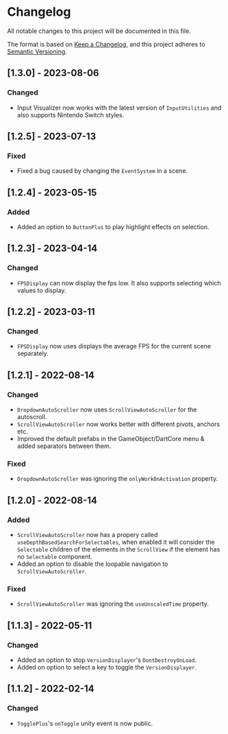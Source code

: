 # Changelog

All notable changes to this project will be documented in this file.

The format is based on [Keep a Changelog](https://keepachangelog.com/en/1.0.0/),
and this project adheres to [Semantic Versioning](https://semver.org/spec/v2.0.0.html).

## [1.3.0] - 2023-08-06

### Changed

-   Input Visualizer now works with the latest version of `InputUtilities` and also supports Nintendo Switch styles.

## [1.2.5] - 2023-07-13

### Fixed

-   Fixed a bug caused by changing the `EventSystem` in a scene.

## [1.2.4] - 2023-05-15

### Added

-   Added an option to `ButtonPlus` to play highlight effects on selection.

## [1.2.3] - 2023-04-14

### Changed

-   `FPSDisplay` can now display the fps low. It also supports selecting which values to display.

## [1.2.2] - 2023-03-11

### Changed

-   `FPSDisplay` now uses displays the average FPS for the current scene separately.

## [1.2.1] - 2022-08-14

### Changed

-   `DropdownAutoScroller` now uses `ScrollViewAutoScroller` for the autoscroll.
-   `ScrollViewAutoScroller` now works better with different pivots, anchors etc.
-   Improved the default prefabs in the GameObject/DartCore menu & added separators between them.

### Fixed

-   `DropdownAutoScroller` was ignoring the `onlyWorkOnActivation` property.

## [1.2.0] - 2022-08-14

### Added

-   `ScrollViewAutoScroller` now has a propery called `useDepthBasedSearchForSelectables`, when enabled it will consider the `Selectable` children of the elements in the `ScrollView` if the element has no `Selectable` component.
-   Added an option to disable the loopable navigation to `ScrollViewAutoScroller`.

### Fixed

-   `ScrollViewAutoScroller` was ignoring the `useUnscaledTime` property.

## [1.1.3] - 2022-05-11

### Changed

-   Added an option to stop `VersionDisplayer`'s `DontDestroyOnLoad`.
-   Added on option to select a key to toggle the `VersionDisplayer`.

## [1.1.2] - 2022-02-14

### Changed

-   `TogglePlus`'s `onToggle` unity event is now public.
